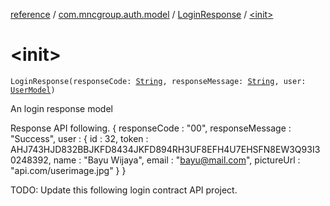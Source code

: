 [reference](../../index.md) / [com.mncgroup.auth.model](../index.md) / [LoginResponse](index.md) / [&lt;init&gt;](./-init-.md)

# &lt;init&gt;

`LoginResponse(responseCode: `[`String`](https://kotlinlang.org/api/latest/jvm/stdlib/kotlin/-string/index.html)`, responseMessage: `[`String`](https://kotlinlang.org/api/latest/jvm/stdlib/kotlin/-string/index.html)`, user: `[`UserModel`](../../com.mncgroup.common.model/-user-model/index.md)`)`

An login response model

Response API following.
{
    responseCode : "00",
    responseMessage : "Success",
    user : {
      id : 32,
      token : AHJ743HJD832BBJKFD8434JKFD894RH3UF8EFH4U7EHSFN8EW3Q93I30248392,
      name : "Bayu Wijaya",
      email : "bayu@mail.com",
      pictureUrl : "api.com/userimage.jpg"
    }
}

TODO: Update this following login contract API project.

